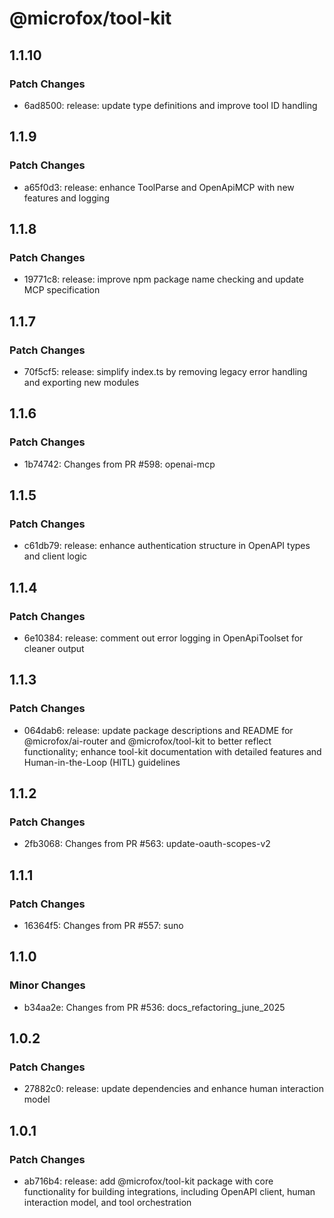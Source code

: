# @microfox/tool-kit

## 1.1.10

### Patch Changes

- 6ad8500: release: update type definitions and improve tool ID handling

## 1.1.9

### Patch Changes

- a65f0d3: release: enhance ToolParse and OpenApiMCP with new features and logging

## 1.1.8

### Patch Changes

- 19771c8: release: improve npm package name checking and update MCP specification

## 1.1.7

### Patch Changes

- 70f5cf5: release: simplify index.ts by removing legacy error handling and exporting new modules

## 1.1.6

### Patch Changes

- 1b74742: Changes from PR #598: openai-mcp

## 1.1.5

### Patch Changes

- c61db79: release: enhance authentication structure in OpenAPI types and client logic

## 1.1.4

### Patch Changes

- 6e10384: release: comment out error logging in OpenApiToolset for cleaner output

## 1.1.3

### Patch Changes

- 064dab6: release: update package descriptions and README for @microfox/ai-router and @microfox/tool-kit to better reflect functionality; enhance tool-kit documentation with detailed features and Human-in-the-Loop (HITL) guidelines

## 1.1.2

### Patch Changes

- 2fb3068: Changes from PR #563: update-oauth-scopes-v2

## 1.1.1

### Patch Changes

- 16364f5: Changes from PR #557: suno

## 1.1.0

### Minor Changes

- b34aa2e: Changes from PR #536: docs_refactoring_june_2025

## 1.0.2

### Patch Changes

- 27882c0: release: update dependencies and enhance human interaction model

## 1.0.1

### Patch Changes

- ab716b4: release: add @microfox/tool-kit package with core functionality for building integrations, including OpenAPI client, human interaction model, and tool orchestration
